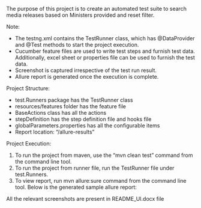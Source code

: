 The purpose of this project is to create an automated test suite to search media releases based on Ministers provided and reset filter.

Note:
- The testng.xml contains the TestRunner class, which has @DataProvider and @Test methods to start the project execution.
- Cucumber feature files are used to write test steps and furnish test data. Additionally, excel sheet or properties file can be used to furnish the test data.
- Screenshot is captured irrespective of the test run result.
- Allure report is generated once the execution is complete.

Project Structure:
- test.Runners package has the TestRunner class
- resources/features folder has the feature file
- BaseActions class has all the actions
- stepDefinition has the step definition file and hooks file
- globalParameters.properties has all the configurable items
- Report location: “/allure-results”

Project Execution:
1. To run the project from maven, use the “mvn clean test” command from the command line tool.
2. To run the project from runner file, run the TestRunner file under test.Runners.
3. To view report, run mvn allure:sure command from the command line tool.
Below is the generated sample allure report:
   
All the relevant screenshots are present in README_UI.docx file
